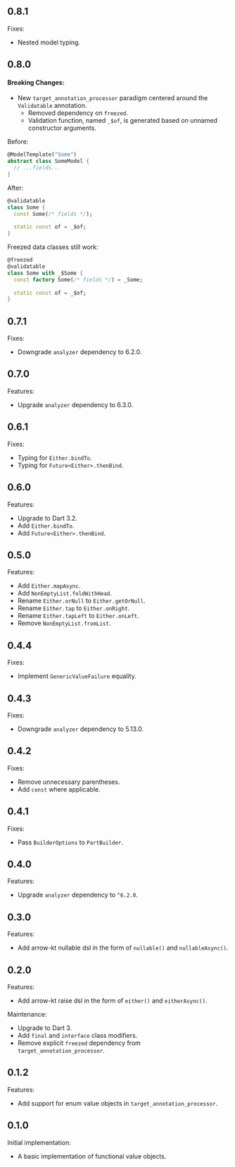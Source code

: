 ## 0.8.1

Fixes:

- Nested model typing.

## 0.8.0

#### Breaking Changes:

- New `target_annotation_processor` paradigm centered around the `Validatable` annotation.
  - Removed dependency on `freezed`.
  - Validation function, named `_$of`, is generated based on unnamed constructor arguments.

Before:

```dart
@ModelTemplate("Some")
abstract class SomeModel {
  // ...fields...
}
```

After:

```dart
@validatable
class Some {
  const Some(/* fields */);
  
  static const of = _$of;
}
```

Freezed data classes still work:

```dart
@freezed
@validatable
class Some with _$Some {
  const factory Some(/* fields */) = _Some;
  
  static const of = _$of;
}
```

## 0.7.1

Fixes:

- Downgrade `analyzer` dependency to 6.2.0.

## 0.7.0

Features:

- Upgrade `analyzer` dependency to 6.3.0.

## 0.6.1

Fixes:

- Typing for `Either.bindTo`.
- Typing for `Future<Either>.thenBind`.

## 0.6.0

Features:

- Upgrade to Dart 3.2.
- Add `Either.bindTo`.
- Add `Future<Either>.thenBind`.

## 0.5.0

Features:

- Add `Either.mapAsync`.
- Add `NonEmptyList.foldWithHead`.
- Rename `Either.orNull` to `Either.getOrNull`.
- Rename `Either.tap` to `Either.onRight`.
- Rename `Either.tapLeft` to `Either.onLeft`.
- Remove `NonEmptyList.fromList`.

## 0.4.4

Fixes:

- Implement `GenericValueFailure` equality.

## 0.4.3

Fixes:

- Downgrade `analyzer` dependency to 5.13.0.

## 0.4.2

Fixes:

- Remove unnecessary parentheses.
- Add `const` where applicable.

## 0.4.1

Fixes:

- Pass `BuilderOptions` to `PartBuilder`.

## 0.4.0

Features:

- Upgrade `analyzer` dependency to `^6.2.0`.

## 0.3.0

Features:

- Add arrow-kt nullable dsl in the form of `nullable()` and `nullableAsync()`.

## 0.2.0

Features:

- Add arrow-kt raise dsl in the form of `either()` and `eitherAsync()`.

Maintenance:

- Upgrade to Dart 3.
- Add `final` and `interface` class modifiers.
- Remove explicit `freezed` dependency from `target_annotation_processor`.

## 0.1.2

Features:

- Add support for enum value objects in `target_annotation_processor`.

## 0.1.0

Initial implementation:

- A basic implementation of functional value objects.
